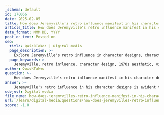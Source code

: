 ```yaml
---
_schema: default
id: 170066
date: 2025-02-05
title: How does Jeremyville's retro influence manifest in his character designs?
article_title: How does Jeremyville's retro influence manifest in his character designs?
date_format: MMM DD, YYYY
post_on_text: Posted on
seo:
  title: QuickTakes | Digital media
  page_description: >-
    Explore Jeremyville's retro influence in character designs, characterized by bold colors, playful shapes, cultural references from the 1970s, exaggerated personalities, and a strong storytelling element that appeals to nostalgia.
  page_keywords: >-
    Jeremyville, retro influence, character design, 1970s aesthetic, visual style, bold colors, pop culture, exaggerated traits, whimsical forms, storytelling, nostalgia, merchandise
author: QuickTakes
question: >-
    How does Jeremyville's retro influence manifest in his character designs?
answer: >-
    Jeremyville's retro influence in his character designs is evident through several key aspects that reflect a nostalgic aesthetic reminiscent of the 1970s. This influence manifests in the following ways:\n\n1. **Visual Style**: Jeremyville's characters often feature bold colors, playful shapes, and exaggerated proportions, which are characteristic of retro design. This style evokes a sense of familiarity and warmth, drawing on the visual language of past decades. The use of vibrant palettes and whimsical forms creates a nostalgic appeal that resonates with audiences.\n\n2. **Cultural References**: His work frequently incorporates elements from pop culture and design trends of the 1970s, such as the use of cartoonish features and stylized representations. This not only pays homage to the era but also connects with viewers who have a fondness for that time period.\n\n3. **Character Personalities**: The characters designed by Jeremyville often embody exaggerated traits and quirky personalities, which are reminiscent of classic cartoon characters. This exaggeration serves to enhance their charm and relatability, making them memorable and engaging.\n\n4. **Commercial Versatility**: Jeremyville's entrepreneurial approach allows him to leverage his retro style across various merchandise, including toys, apparel, and home decor. This versatility showcases how his character designs can appeal to both nostalgic sentiments and contemporary consumer culture.\n\n5. **Storytelling Elements**: His characters often come with backstories and distinct personalities, which are integral to their design. This narrative aspect is a hallmark of effective character design, allowing viewers to connect with the characters on a deeper level, reminiscent of the storytelling found in retro cartoons and comics.\n\nIn summary, Jeremyville's retro influence is a blend of visual aesthetics, cultural references, exaggerated character traits, commercial adaptability, and storytelling, all of which contribute to the nostalgic yet contemporary appeal of his character designs.
subject: Digital media
file_name: how-does-jeremyvilles-retro-influence-manifest-in-his-character-designs.md
url: /learn/digital-media/questions/how-does-jeremyvilles-retro-influence-manifest-in-his-character-designs
score: -1.0
---
```


&nbsp;